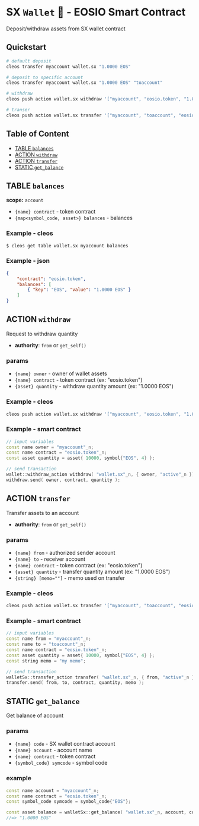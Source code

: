 # SX `Wallet` 🏦 - EOSIO Smart Contract

Deposit/withdraw assets from SX wallet contract

## Quickstart

```bash
# default deposit
cleos transfer myaccount wallet.sx "1.0000 EOS"

# deposit to specific account
cleos transfer myaccount wallet.sx "1.0000 EOS" "toaccount"

# withdraw
cleos push action wallet.sx withdraw '["myaccount", "eosio.token", "1.0000 EOS"]' -p myaccount

# transer
cleos push action wallet.sx transfer '["myaccount", "toaccount", "eosio.token", "1.0000 EOS", "my memo"]' -p myaccount
```

## Table of Content

- [TABLE `balances`](#table-balances)
- [ACTION `withdraw`](#action-withdraw)
- [ACTION `transfer`](#action-transfer)
- [STATIC `get_balance`](#static-get_balance)

## TABLE `balances`

**scope:** `account`

- `{name} contract` - token contract
- `{map<symbol_code, asset>} balances` - balances

### Example - cleos

```bash
$ cleos get table wallet.sx myaccount balances
```

### Example - json

```json
{
    "contract": "eosio.token",
    "balances": [
        { "key": "EOS", "value": "1.0000 EOS" }
    ]
}
```

## ACTION `withdraw`

Request to withdraw quantity

- **authority**: `from` or `get_self()`

### params

- `{name} owner` - owner of wallet assets
- `{name} contract` - token contract (ex: "eosio.token")
- `{asset} quantity` - withdraw quantity amount (ex: "1.0000 EOS")

### Example - cleos

```bash
cleos push action wallet.sx withdraw '["myaccount", "eosio.token", "1.0000 EOS"]' -p myaccount
```

### Example - smart contract

```c++
// input variables
const name owner = "myaccount"_n;
const name contract = "eosio.token"_n;
const asset quantity = asset{ 10000, symbol{"EOS", 4} };

// send transaction
wallet::withdraw_action withdraw( "wallet.sx"_n, { owner, "active"_n });
withdraw.send( owner, contract, quantity );
```

## ACTION `transfer`

Transfer assets to an account

- **authority**: `from` or `get_self()`

### params

- `{name} from` - authorized sender account
- `{name} to` - receiver account
- `{name} contract` - token contract (ex: "eosio.token")
- `{asset} quantity` - transfer quantity amount (ex: "1.0000 EOS")
- `{string} [memo=""]` - memo used on transfer

### Example - cleos

```bash
cleos push action wallet.sx transfer '["myaccount", "toaccount", "eosio.token", "1.0000 EOS", "memo"]' -p myaccount
```

### Example - smart contract

```c++
// input variables
const name from = "myaccount"_n;
const name to = "toaccount"_n;
const name contract = "eosio.token"_n;
const asset quantity = asset{ 10000, symbol{"EOS", 4} };
const string memo = "my memo";

// send transaction
walletSx::transfer_action transfer( "wallet.sx"_n, { from, "active"_n });
transfer.send( from, to, contract, quantity, memo );
```

## STATIC `get_balance`

Get balance of account

### params

- `{name} code` - SX wallet contract account
- `{name} account` - account name
- `{name} contract` - token contract
- `{symbol_code} symcode` - symbol code

### example

```c++
const name account = "myaccount"_n;
const name contract = "eosio.token"_n;
const symbol_code symcode = symbol_code{"EOS"};

const asset balance = walletSx::get_balance( "wallet.sx"_n, account, contract, symcode );
//=> "1.0000 EOS"
```
